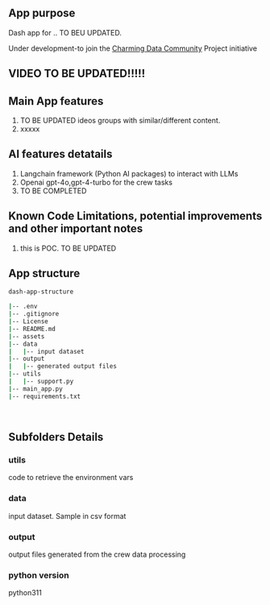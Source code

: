 ## App purpose
Dash app for .. TO BEU UPDATED.<br>

Under development-to join the [Charming Data Community](https://charming-data.circle.so/) Project initiative <br>




## VIDEO TO BE UPDATED!!!!!

## Main App features
1. TO BE UPDATED ideos groups with similar/different content. 
2. xxxxx <br>

## AI features detatails
1. Langchain framework (Python AI packages) to interact with LLMs
2. Openai gpt-4o,gpt-4-turbo  for the crew tasks 
3. TO BE COMPLETED <br>

## Known Code Limitations, potential improvements and  other important notes
1. this is POC. TO BE UPDATED <br>


## App structure

```bash
dash-app-structure

|-- .env
|-- .gitignore
|-- License
|-- README.md
|-- assets  
|-- data
|   |-- input dataset
|-- output
|   |-- generated output files
|-- utils
|   |-- support.py
|-- main_app.py
|-- requirements.txt

```

<br>

## Subfolders Details
### utils
code to retrieve the environment vars
### data
input dataset. Sample in csv format
### output
output files generated from the crew data processing
### python version
python311
